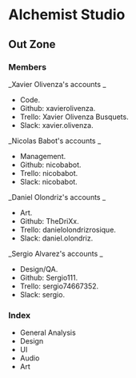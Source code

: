 # Alchemist Studio


## Out Zone

### **Members**
_Xavier Olivenza's accounts _
* Code.
* Github: xavierolivenza.
* Trello: Xavier Olivenza Busquets.
* Slack: xavier.olivenza.

_Nicolas Babot's accounts _
* Management.
* Github: nicobabot.
* Trello: nicobabot.
* Slack: nicobabot.

_Daniel Olondriz's accounts _
* Art.
* Github: TheDriXx.
* Trello: danielolondrizrosique.
* Slack: daniel.olondriz.

_Sergio Alvarez's accounts _
* Design/QA.
* Github: Sergio111.
* Trello: sergio74667352.
* Slack: sergio.


### Index

* General Analysis
* Design
* UI
* Audio
* Art